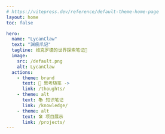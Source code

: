 ```yaml
---
# https://vitepress.dev/reference/default-theme-home-page
layout: home
toc: false

hero:
  name: "LycanClaw"
  text: "渊痕爪记"
  tagline: 维克罗德的世界探索笔记🧭
  image:
    src: /default.png
    alt: LycanClaw
  actions:
    - theme: brand
      text: 🤔 思考随笔 ->
      link: /thoughts/
    - theme: alt
      text: 📚 知识笔记 
      link: /knowledge/
    - theme: alt
      text: 🛠️ 项目展示 
      link: /projects/
---
```


